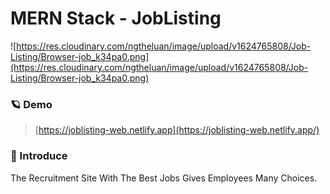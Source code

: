 # **MERN Stack - JobListing**

![https://res.cloudinary.com/ngtheluan/image/upload/v1624765808/Job-Listing/Browser-job_k34pa0.png](https://res.cloudinary.com/ngtheluan/image/upload/v1624765808/Job-Listing/Browser-job_k34pa0.png)

### 🪐 Demo

> [https://joblisting-web.netlify.app](https://joblisting-web.netlify.app/)

### 🎉 Introduce

The Recruitment Site With The Best Jobs Gives Employees Many Choices.
